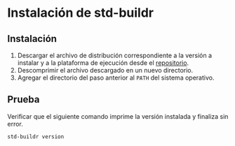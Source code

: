 # Instalación de std-buildr

## Instalación

1. Descargar el archivo de distribución correspondiente a la versión a instalar y a la plataforma de ejecución desde el [repositorio](https://nexus.cloudint.afip.gob.ar/nexus/service/rest/repository/browse/std-raw/std/std-buildr/).
2. Descomprimir el archivo descargado en un nuevo directorio.
3. Agregar el directorio del paso anterior al `PATH` del sistema operativo.

## Prueba

Verificar que el siguiente comando imprime la versión instalada y finaliza sin error.

```sh
std-buildr version
```
